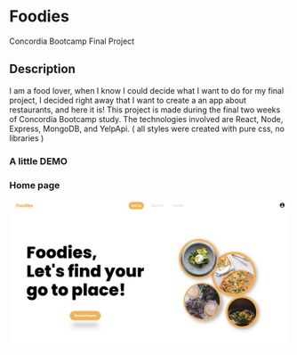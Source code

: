 # Foodies

Concordia Bootcamp Final Project

## Description

I am a food lover, when I know I could decide what I want to do for my final project, I decided right away that I want to create a an app about restaurants, and here it is!
This project is made during the final two weeks of Concordia Bootcamp study. The technologies involved are React, Node, Express, MongoDB, and YelpApi.
( all styles were created with pure css, no libraries )

### A little DEMO

### Home page

![header!](asset/1.png)
